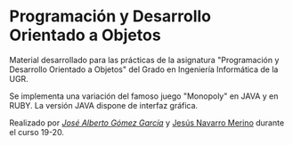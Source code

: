 # Programación y Desarrollo Orientado a Objetos

Material desarrollado para las prácticas de la asignatura "Programación y Desarrollo Orientado a Objetos" del Grado en Ingeniería Informática de la UGR.

Se implementa una variación del famoso juego "Monopoly" en JAVA y en RUBY. La versión JAVA dispone de interfaz gráfica.

Realizado por *[José Alberto Gómez García](https://github.com/modejota)* y [Jesús Navarro Merino](https://github.com/Jesnm01) durante el curso 19-20.
